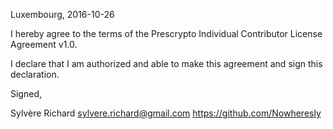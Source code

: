 Luxembourg, 2016-10-26

I hereby agree to the terms of the Prescrypto Individual Contributor License
Agreement v1.0.

I declare that I am authorized and able to make this agreement and sign this
declaration.

Signed,

Sylvère Richard sylvere.richard@gmail.com https://github.com/Nowheresly
